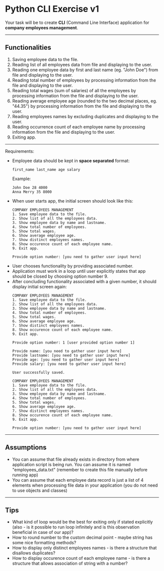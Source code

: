 # Python CLI Exercise v1
Your task will be to create **CLI** (Command Line Interface) application for **company employees management**.

---

## Functionalities
1. Saving employee data to the file.
2. Reading list of all employees data from file and displaying to the user.
3. Reading one employee data by first and last name (eg. "John Doe") from file and displaying to the user.
4. Reading total number of employees by processing information from the file and displaying to the user.
5. Reading total wages (sum of salaries) of all the employees by processing information from the file and displaying to the user.
6. Reading average employee age (rounded to the two decimal places, eg. "44.35") by processing information from the file and displaying to the user.
7. Reading employees names by excluding duplicates and displaying to the user.
8. Reading occurrence count of each employee name by processing information from the file and displaying to the user.
9. Exiting app.

---

Requirements:
- Employee data should be kept in **space separated** format:
    ```
    first_name last_name age salary
    ```
    Example:
    ```
    John Doe 28 4000
    Anna Merry 35 8000
    ```
- When user starts app, the initial screen should look like this:
    ```
    COMPANY EMPLOYEES MANAGEMENT
    1. Save employee data to the file.
    2. Show list of all the employees data.
    3. Show employee data by name and lastname.
    4. Show total number of employees.
    5. Show total wages.
    6. Show average employee age.
    7. Show distinct employees names.
    8. Show occurence count of each employee name.
    9. Exit app.

    Provide option number: [you need to gather user input here]
    ```
- User chooses functionality by providing associated number.
- Application must work in a loop until user explicitly states that app should be closed by choosing option number 9.
- After concluding functionality associated with a given number, it should display initial screen again:
    ```
    COMPANY EMPLOYEES MANAGEMENT
    1. Save employee data to the file.
    2. Show list of all the employees data.
    3. Show employee data by name and lastname.
    4. Show total number of employees.
    5. Show total wages.
    6. Show average employee age.
    7. Show distinct employees names.
    8. Show occurence count of each employee name.
    9. Exit app.

    Provide option number: 1 [user provided option number 1]

    Provide name: [you need to gather user input here]
    Provide lastname: [you need to gather user input here]
    Provide age: [you need to gather user input here]
    Provide salary: [you need to gather user input here]

    User successfully saved.

    COMPANY EMPLOYEES MANAGEMENT
    1. Save employee data to the file.
    2. Show list of all the employees data.
    3. Show employee data by name and lastname.
    4. Show total number of employees.
    5. Show total wages.
    6. Show average employee age.
    7. Show distinct employees names.
    8. Show occurence count of each employee name.
    9. Exit app.

    Provide option number: [you need to gather user input here]
    ```

---

## Assumptions
- You can assume that file already exists in directory from where application script is being run. You can assume it is named "employees_data.txt" (remember to create this file manually before running app)
- You can assume that each employee data record is just a list of 4 elements when processing file data in your application (you do not need to use objects and classes)

---

## Tips
- What kind of loop would be the best for exiting only if stated explicitly (also - is it possible to run loop infinitely and is this observation beneficial in case of our app)?
- How to round number to the custom decimal point - maybe string has some nice formatting methods?
- How to display only distinct employees names - is there a structure that disallows duplicates?
- How to display occurence count of each employee name - is there a structure that allows association of string with a number?